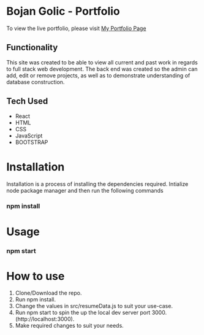 # Bojan Golic - Portfolio

To view the live portfolio, please visit [My Portfolio Page](http://www.bojangolic.com/)

## Functionality 

This site was created to be able to view all current and past work in regards to full stack web development. The back end was created so the admin can add, edit or remove projects, as well as to demonstrate understanding of database construction. 

## Tech Used

- React
- HTML
- CSS
- JavaScript
- BOOTSTRAP


# Installation

Installation is a process of installing the dependencies required. Intialize node package manager and then run the following commands

### npm install

# Usage
### npm start

# How to use
1. Clone/Download the repo.
2. Run npm install.
3. Change the values in src/resumeData.js to suit your use-case.
4. Run npm start to spin the up the local dev server port 3000.(http://localhost:3000).
5. Make required changes to suit your needs.
